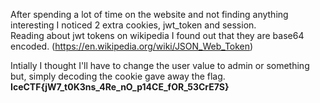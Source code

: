 After spending a lot of time on the website and not finding anything interesting I noticed 2 extra cookies, jwt_token and session. <br>
Reading about jwt tokens on wikipedia I found out that they are base64 encoded. (https://en.wikipedia.org/wiki/JSON_Web_Token)<br>

Intially I thought I'll have to change the user value to admin or something but, simply decoding the cookie gave away the flag.<br>
<b>IceCTF{jW7_t0K3ns_4Re_nO_p14CE_fOR_53CrE7S}</b>
